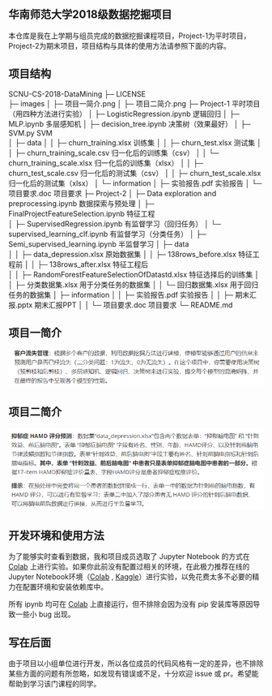 ## 华南师范大学2018级数据挖掘项目
本仓库是我在上学期与组员完成的数据挖掘课程项目，Project-1为平时项目，Project-2为期末项目，项目结构与具体的使用方法请参照下面的内容。



## 项目结构


SCNU-CS-2018-DataMining
├─ LICENSE		
├─ images
│    ├─ 项目一简介.png
│    ├─ 项目二简介.png
├─ Project-1											 平时项目（用四种方法进行实验）
│    ├─ LogisticRegression.ipynb						 逻辑回归 
│    ├─ MLP.ipynb										 多层感知机
│    ├─ decision_tree.ipynb								 决策树（效果最好）
│    ├─ SVM.py											 SVM	
│    ├─ data
│    │    ├─ churn_training.xlsx						 训练集
│    │    ├─ churn_test.xlsx							 测试集
│    │    ├─ churn_training_scale.csv					 归一化后的训练集（csv）
│    │    └─ churn_training_scale.xlsx					 归一化后的训练集（xlsx）
│    │    ├─ churn_test_scale.csv						 归一化后的测试集（csv）
│    │    ├─ churn_test_scale.xlsx						 归一化后的测试集（xlsx）
│    └─ information
│           ├─ 实验报告.pdf								 实验报告
│           └─ 项目要求.doc								 项目要求
├─ Project-2
│    ├─ Data exploration and preprocessing.ipynb	     数据探索与预处理
│    ├─ FinalProjectFeatureSelection.ipynb				 特征工程			
│    ├─ SupervisedRegression.ipynb						 有监督学习（回归任务）
│    └─ supervised_learning_clf.ipynb					 有监督学习（分类任务）
│    ├─ Semi_supervised_learning.ipynb					 半监督学习
│    ├─ data											
│    │    ├─ data_depression.xlsx						 原始数据集
│    │    ├─ 138rows_before.xlsx						 特征工程前
│    │    ├─ 138rows_after.xlsx							 特征工程后						
│    │    ├─ RandomForestFeatureSelectionOfDatastd.xlsx	 特征选择后的训练集
│    │    ├─ 分类数据集.xlsx							 用于分类任务的数据集
│    │    └─ 回归数据集.xlsx							 用于回归任务的数据集
│    ├─ information
│    │    ├─ 实验报告.pdf								  实验报告
│    │    ├─ 期末汇报.pptx								  期末汇报PPT
│    │    └─ 项目要求.doc								  项目要求
└─ README.md



## 项目一简介

![项目一简介](https://github.com/charfole/SCNU-CS-2018-DataMining/blob/master/images/%E9%A1%B9%E7%9B%AE%E4%B8%80%E7%AE%80%E4%BB%8B.png)



## 项目二简介

![项目二简介](https://github.com/charfole/SCNU-CS-2018-DataMining/blob/master/images/%E9%A1%B9%E7%9B%AE%E4%BA%8C%E7%AE%80%E4%BB%8B.png)



## 开发环境和使用方法

为了能够实时查看到数据，我和项目成员选取了 Jupyter Notebook 的方式在 [Colab](https://colab.research.google.com/notebooks/intro.ipynb) 上进行实验。如果你此前没有配置过相关的环境，在此极力推荐在线的 Jupyter Notebook环境（[Colab](https://colab.research.google.com/notebooks/intro.ipynb) , [Kaggle](https://www.kaggle.com/notebooks?sortBy=dateRun&tab=profile)）进行实验，以免花费太多不必要的精力在配置环境和安装依赖库中。

所有 ipynb 均可在 [Colab](https://colab.research.google.com/notebooks/intro.ipynb) 上直接运行，但不排除会因为没有 pip 安装库等原因导致一些小 bug 出现。



## 写在后面

由于项目以小组单位进行开发，所以各位成员的代码风格有一定的差异，也不排除某些方面的问题有所忽略，如发现有错误或不足，十分欢迎 issue 或 pr。希望能帮助到学习该门课程的同学。